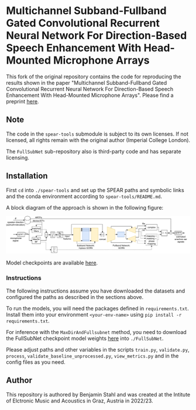 # Multichannel Subband-Fullband Gated Convolutional Recurrent Neural Network For Direction-Based Speech Enhancement With Head-Mounted Microphone Arrays

This fork of the original repository contains the code for reproducing the results shown in the paper "Multichannel Subband-Fullband Gated Convolutional Recurrent Neural Network For Direction-Based Speech Enhancement With Head-Mounted Microphone Arrays". Please find a preprint [here](https://users.iem.at/stahl/uploads/preprint_waspaa23.pdf). 

## Note
The code in the `spear-tools` submodule is subject to its own licenses. If not licensed, all rights remain with the original author (Imperial College London).

The `FullSubNet` sub-repository also is third-party code and has separate licensing.

## Installation
First `cd` into `./spear-tools` and set up the SPEAR paths and symbolic links and the conda environment according to `spear-tools/README.md`.


A block diagram of the approach is shown in the following figure:
<p align="center">
  <img src="assets/subfull_block_diagram.svg" alt="subfull block diagram" width="800" style="background-color: #FFFFFF;"/>
</p>

Model checkpoints are available [here](https://drive.google.com/file/d/107Yryam40MQQ2yndP_LXVAC_NFqfPC6X/view?usp=sharing).

### Instructions
The following instructions assume you have downloaded the datasets and configured the paths as described in the sections above.

To run the models, you will need the packages defined in `requirements.txt`. Install them into your environment `<your-env-name>` using `pip install -r requirements.txt`.

For inference with the `MaxDirAndFullsubnet` method, you need to download the FullSubNet checkpoint model weights [here](https://github.com/Audio-WestlakeU/FullSubNet/releases/download/v0.2/fullsubnet_best_model_58epochs.tar) into `./FullSubNet`.

Please adjust paths and other variables in the scripts `train.py`, `validate.py`, `process`, `validate_baseline_unprocessed.py`, `view_metrics.py` and in the config files as you need.




## Author
This repository is authored by Benjamin Stahl and was created at the Intitute of Elctronic Music and Acoustics in Graz, Austria in 2022/23.